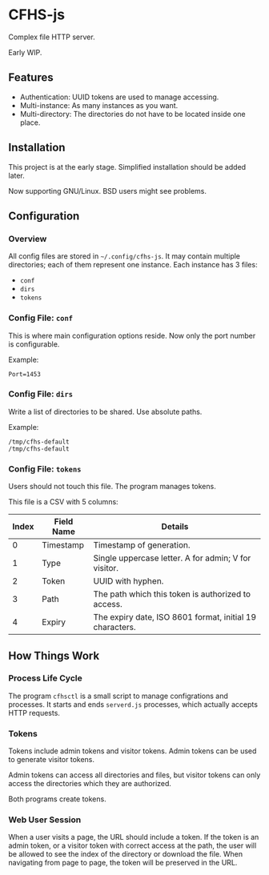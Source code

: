 # CFHS-js

Complex file HTTP server.

Early WIP.

## Features

- Authentication: UUID tokens are used to manage accessing.
- Multi-instance: As many instances as you want.
- Multi-directory: The directories do not have to be located inside one place.

## Installation

This project is at the early stage. Simplified installation should be added later.

Now supporting GNU/Linux. BSD users might see problems.

## Configuration

### Overview

All config files are stored in `~/.config/cfhs-js`. It may contain multiple directories; each of them represent one instance.
Each instance has 3 files:

- `conf`
- `dirs`
- `tokens`

### Config File: `conf`

This is where main configuration options reside. Now only the port number is configurable.

Example:

```
Port=1453
```

### Config File: `dirs`

Write a list of directories to be shared. Use absolute paths.

Example:

```
/tmp/cfhs-default
/tmp/cfhs-default
```

### Config File: `tokens`

Users should not touch this file. The program manages tokens.

This file is a CSV with 5 columns:

Index   | Field Name        | Details
------- | ----------------- | -------
0       | Timestamp         | Timestamp of generation.
1       | Type              | Single uppercase letter. A for admin; V for visitor.
2       | Token             | UUID with hyphen.
3       | Path              | The path which this token is authorized to access.
4       | Expiry            | The expiry date, ISO 8601 format, initial 19 characters.

## How Things Work

### Process Life Cycle

The program `cfhsctl` is a small script to manage configrations and processes.
It starts and ends `serverd.js` processes, which actually accepts HTTP requests.

### Tokens

Tokens include admin tokens and visitor tokens. Admin tokens can be used to generate visitor tokens.

Admin tokens can access all directories and files, but visitor tokens can only access the directories which they are authorized.

Both programs create tokens.

### Web User Session

When a user visits a page, the URL should include a token. If the token is an admin token, or a visitor token with correct access at the path,
the user will be allowed to see the index of the directory or download the file.
When navigating from page to page, the token will be preserved in the URL.
